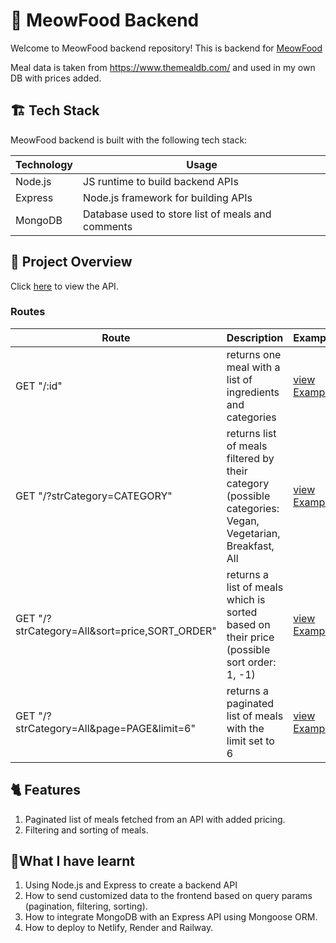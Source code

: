 # 🤖 MeowFood Backend

Welcome to MeowFood backend repository! This is backend for [MeowFood](https://github.com/ElenaKhlebnikova/meow-food-frontend)

Meal data is taken from https://www.themealdb.com/ and used in my own DB with prices added. 




## 🏗️ Tech Stack

MeowFood backend is built with the following tech stack:

| Technology                                                          | Usage                                                                                                          
| ------------------------------------------------------------------- | -------------------------------------------------------------------------------------------------------------- |
| Node.js                                     | JS runtime to build backend APIs      |
| Express                                    | Node.js framework for building APIs |
| MongoDB                           | Database used to store list of meals and comments                              |

                                                              

## 👀 Project Overview

Click  [here](https://meow-food-api.onrender.com/) to view the API.


### Routes


| Route  | Description   | Example  |
|---|---|---|
| GET "/:id"   | returns one meal with a list of ingredients and categories  |  [view Example](https://meow-food-api.onrender.com/52955) |  
GET "/?strCategory=CATEGORY"  |  returns list of meals filtered by their category (possible categories: Vegan, Vegetarian, Breakfast, All  |  [view Example](https://meow-food-api.onrender.com/?strCategory=Vegan) |
GET "/?strCategory=All&sort=price,SORT_ORDER"  |  returns a list of meals which is sorted based on their price (possible sort order: 1, -1)  | [view Example](https://meow-food-api.onrender.com/?strCategory=All&sort=price,1)  |      
GET "/?strCategory=All&page=PAGE&limit=6"   |  returns a paginated list of meals with the limit set to 6  | [view Example](https://meow-food-api.onrender.com/?strCategory=All&page=3&limit=6)  |  













## 🐈 Features 

1. Paginated list of meals fetched from an API with added pricing.
2. Filtering and sorting of meals.



## 📖What I have learnt
1. Using Node.js and Express to create a backend API
2. How to send customized data to the frontend based on query params (pagination, filtering, sorting).
3. How to integrate MongoDB with an Express API using Mongoose ORM.
4. How to deploy to Netlify, Render and Railway.

